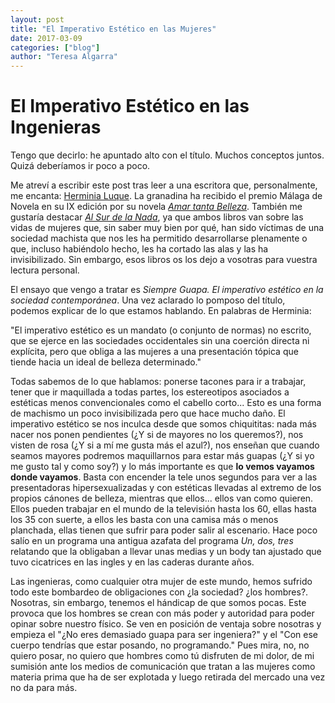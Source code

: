 ```yaml
---
layout: post
title: "El Imperativo Estético en las Mujeres"
date: 2017-03-09
categories: ["blog"]
author: "Teresa Algarra"
---
```


# El Imperativo Estético en las Ingenieras

Tengo que decirlo: he apuntado alto con el título. Muchos conceptos juntos. Quizá deberíamos ir poco a poco.

Me atreví a escribir este post tras leer  a una escritora que, personalmente, me encanta: [Herminia Luque](https://es.wikipedia.org/wiki/Herminia_Luque). La granadina ha recibido el premio Málaga de Novela en su IX edición por su novela [_Amar tanta Belleza_](https://www.amazon.com/tanta-belleza-Herminia-Luque-Ort%C3%ADz/dp/8415673132/ref=sr_1_1?s=books&ie=UTF8&qid=1489393503&sr=1-1&refinements=p_27%3AHerminia+Luque+Ortiz). También me gustaría destacar [_Al Sur de la Nada_](https://www.amazon.com/sur-nada-Herminia-Luque-Ortiz/dp/849282154X/ref=sr_1_2?s=books&ie=UTF8&qid=1489393503&sr=1-2&refinements=p_27%3AHerminia+Luque+Ortiz), ya que ambos libros van sobre las vidas de mujeres que, sin saber muy bien por qué, han sido víctimas de una sociedad machista que nos les ha permitido desarrollarse plenamente o que, incluso habiéndolo hecho, les ha cortado las alas y las ha invisibilizado. Sin embargo, esos libros os los dejo a vosotras para vuestra lectura personal.

El ensayo que vengo a tratar es _Siempre Guapa. El imperativo estético en la sociedad contemporánea_. Una vez aclarado lo pomposo del título, podemos explicar de lo que estamos hablando. En palabras de Herminia:

  "El imperativo estético es un mandato (o conjunto de normas) no escrito, que se ejerce en las sociedades occidentales sin una coerción directa ni explícita, pero que obliga a las mujeres a una presentación tópica que tiende hacia un ideal de belleza determinado."

Todas sabemos de lo que hablamos: ponerse tacones para ir a trabajar, tener que ir maquillada a todas partes, los estereotipos asociados a estéticas menos convencionales como el cabello corto... Esto es una forma de machismo un poco invisibilizada pero que hace mucho daño. El imperativo estético se nos inculca desde que somos chiquititas: nada más nacer nos ponen pendientes (¿Y si de mayores no los queremos?), nos visten de rosa (¿Y si a mí me gusta más el azul?), nos enseñan que cuando seamos mayores podremos maquillarnos para estar más guapas (¿Y si yo me gusto tal y como soy?) y lo más importante es que **lo vemos vayamos donde vayamos**. Basta con encender la tele unos segundos para ver a las presentadoras hipersexualizadas y con estéticas llevadas al extremo de los propios cánones de belleza, mientras que ellos... ellos van como quieren. Ellos pueden trabajar en el mundo de la televisión hasta los 60, ellas hasta los 35 con suerte, a ellos les basta con una camisa más o menos planchada, ellas tienen que sufrir para poder salir al escenario. Hace poco salío en un programa una antigua azafata del programa _Un, dos, tres_ relatando que la obligaban a llevar unas medias y un body tan ajustado que tuvo cicatrices en las ingles y en las caderas durante años.

Las ingenieras, como cualquier otra mujer de este mundo, hemos sufrido todo este bombardeo de obligaciones con ¿la sociedad? ¿los hombres?. Nosotras, sin embargo, tenemos el hándicap de que somos pocas. Este provoca que los hombres se crean con más poder y autoridad para poder opinar sobre nuestro físico. Se ven en posición de ventaja sobre nosotras y empieza el "¿No eres demasiado guapa para ser ingeniera?" y el "Con ese cuerpo tendrías que estar posando, no programando." Pues mira, no, no quiero posar, no quiero que hombres como tú disfruten de mi dolor, de mi sumisión ante los medios de comunicación que tratan a las mujeres como materia prima que ha de ser explotada y luego retirada del mercado una vez no da para más. 

